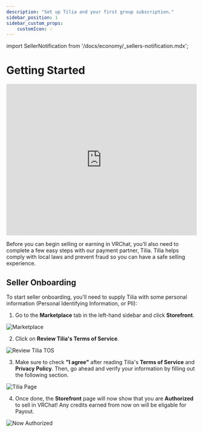 ```yaml
---
description: "Set up Tilia and your first group subscription."
sidebar_position: 1
sidebar_custom_props:
    customIcon: 💡
---
```


import SellerNotification from '/docs/economy/_sellers-notification.mdx';

# Getting Started

<SellerNotification/>

<iframe
    width="100%"
    height="400"
    src="https://www.youtube.com/embed/NuRPDYrYhSM?si=NZblzqFKR7r1OG0E"
    title="YouTube video player"
    frameborder="0"
    allow="clipboard-write; encrypted-media; picture-in-picture; web-share" allowfullscreen>
</iframe>

Before you can begin selling or earning in VRChat, you’ll also need to complete a few easy steps with our payment partner, Tilia. Tilia helps comply with local laws and prevent fraud so you can have a safe selling experience.

## Seller Onboarding

To start seller onboarding, you'll need to supply Tilia with some personal information (Personal Identifying Information, or PII):

1. Go to the **Marketplace** tab in the left-hand sidebar and click **Storefront**.

![Marketplace](/img/economy/GettingStarted-Marketplace.png "Navigate to the Storefront Tab")

2. Click on **Review Tilia's Terms of Service**.

![Review Tilia TOS](/img/economy/GettingStarted-Storefront-ReviewTiliaTOS.png "Click here to Review Tilia's terms")

3. Make sure to check **"I agree"** after reading Tilia's **Terms of Service** and **Privacy Policy**. Then, go ahead and verify your information by filling out the following section.

![Tilia Page](/img/economy/GettingStarted-Tilia.png "Reviewing Tilia's terms and verifying information.")

4. Once done, the **Storefront** page will now show that you are **Authorized** to sell in VRChat! Any credits earned from now on will be eligable for Payout. 

![Now Authorized](/img/economy/GettingStarted-Storefront-Authorized.png "Authorized to sell in VRChat")